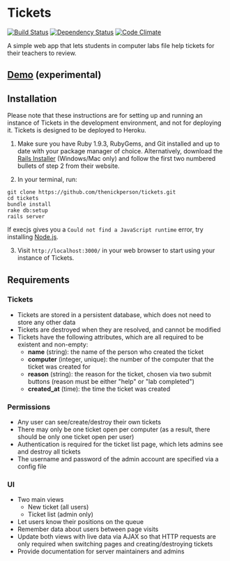 # Tickets
[![Build Status](https://secure.travis-ci.org/thenickperson/tickets.png?branch=master)](http://travis-ci.org/thenickperson/tickets)
[![Dependency Status](https://gemnasium.com/thenickperson/tickets.png)](https://gemnasium.com/thenickperson/tickets) 
[![Code Climate](https://codeclimate.com/github/thenickperson/tickets.png)](https://codeclimate.com/github/thenickperson/tickets)

A simple web app that lets students in computer labs file help tickets for their
teachers to review.

## [Demo](http://tickets-demo.herokuapp.com/) (experimental)

## Installation

Please note that these instructions are for setting up and running an instance of Tickets in the development environment, and not for deploying it. Tickets is designed to be deployed to Heroku.

1. Make sure you have Ruby 1.9.3, RubyGems, and Git installed and up to date with your package manager of choice. Alternatively, download the [Rails Installer](http://railsinstaller.org/) (Windows/Mac only) and follow the first two numbered bullets of step 2 from their website.

2. In your terminal, run:
```shell
git clone https://github.com/thenickperson/tickets.git
cd tickets
bundle install
rake db:setup
rails server
```
If execjs gives you a `Could not find a JavaScript runtime` error, try installing [Node.js](http://nodejs.org/).

3. Visit `http://localhost:3000/` in your web browser to start using your instance of Tickets.

## Requirements

### Tickets
- Tickets are stored in a persistent database, which does not need to store any other data
- Tickets are destroyed when they are resolved, and cannot be modified
- Tickets have the following attributes, which are all required to be existent and non-empty:
  - __name__ (string): the name of the person who created the ticket
  - __computer__ (integer, unique): the number of the computer that the ticket was created for
  - __reason__ (string): the reason for the ticket, chosen via two submit buttons (reason must be either "help" or "lab completed")
  - __created_at__ (time): the time the ticket was created

### Permissions
- Any user can see/create/destroy their own tickets
- There may only be one ticket open per computer (as a result, there should be only one ticket open per user)
- Authentication is required for the ticket list page, which lets admins see and destroy all tickets
- The username and password of the admin account are specified via a config file

### UI
- Two main views
  - New ticket (all users)
  - Ticket list (admin only)
- Let users know their positions on the queue
- Remember data about users between page visits
- Update both views with live data via AJAX so that HTTP requests are only required when switching pages and creating/destroying tickets
- Provide documentation for server maintainers and admins
